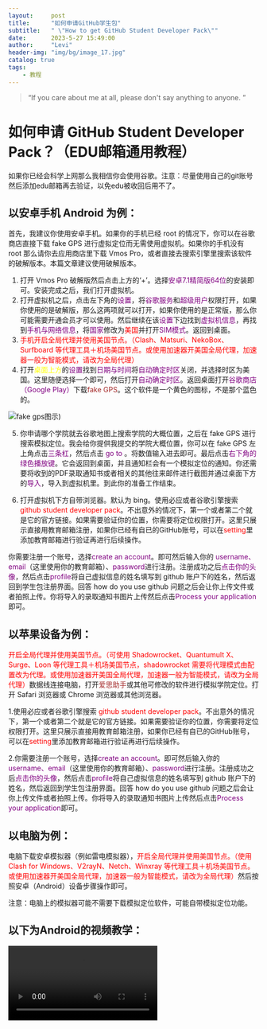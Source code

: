 ```yaml
---
layout:     post
title:      "如何申请GitHub学生包" 
subtitle:   " \"How to get GitHub Student Developer Pack\""
date:       2023-5-27 15:49:00
author:     "Levi"
header-img: "img/bg/image_17.jpg"
catalog: true
tags:
    - 教程
---
```


> “If you care about me at all, please don't say anything to anyone. ”


# 如何申请 GitHub Student Developer Pack？（EDU邮箱通用教程）

如果你已经会科学上网那么我相信你会使用谷歌。注意：尽量使用自己的git账号然后添加edu邮箱再去验证，以免edu被收回后用不了。

## 以安卓手机 Android 为例：

首先，我建议你使用安卓手机。如果你的手机已经 root 的情况下，你可以在谷歌商店直接下载 fake GPS 进行虚拟定位而无需使用虚拟机。如果你的手机没有 root 那么请你去应用商店里下载 Vmos Pro，或者直接去搜索引擎里搜索该软件的破解版本。本篇文章建议使用破解版本。

1. 打开 Vmos Pro 破解版然后点击上方的‘+’。选择<span style="color:purple;">安卓7.1精简版64位</span>的安装即可。安装完成之后，我们打开虚拟机。
2. 打开虚拟机之后，点击左下角的<span style="color:purple;">设置</span>，将<span style="color:purple;">谷歌服务</span>和<span style="color:purple;">超级用户</span>权限打开，如果你使用的是破解版，那么这两项就可以打开，如果你使用的是正常版，那么你可能需要开通会员才可以使用。然后继续在该<span style="color:purple;">设置</span>下边找到<span style="color:purple;">虚拟机信息</span>，再找到<span style="color:purple;">手机与网络信息</span>，将<span style="color:purple;">国家</span>修改为<span style="color:red;">美国</span>并打开<span style="color:purple;">SIM模式</span>。返回到桌面。
3. <span style="color:red;">手机开启全局代理并使用美国节点。（Clash、Matsuri、NekoBox、Surfboard 等代理工具＋机场美国节点。或使用加速器开美国全局代理，加速器一般为智能模式，请改为全局代理）</span>
4. 打开<span style="color:yellow;">桌面上方</span>的<span style="color:purple;">设置</span>找到<span style="color:purple;">日期与时间</span>将<span style="color:purple;">自动确定时区</span>关闭，并选择时区为美国。这里随便选择一个即可，然后打开<span style="color:purple;">自动确定时区</span>。返回桌面打开<span style="color:purple;">谷歌商店（Google Play）</span>下载<span style="color:brown;">fake GPS</span>。这个软件是一个黄色的图标，不是那个蓝色的。

![fake gps图示](https://play-lh.googleusercontent.com/0IAs5zhKgOxvlAZlzOlZN2i9gv887ppbQhaFcvqF1ygmjxDdKnNZH8aFvT7U0XV5EA=w200-h200))

5. 你申请哪个学院就去谷歌地图上搜索学院的大概位置，之后在 fake GPS 进行搜索模拟定位。我会给你提供我提交的学院大概位置，你可以在 fake GPS 左上角点击<span style="color:purple;">三条杠</span>，然后点击<span style="color:purple;"> go to </span>。将数值输入进去即可。最后点击<span style="color:purple;">右下角的绿色播放键</span>。它会返回到桌面，并且通知栏会有一个模拟定位的通知。你还需要将收到的PDF录取通知书或者相关的其他往来邮件进行截图并通过桌面下方的<span style="color:purple;">导入</span>，导入到虚拟机里。到此你的准备工作结束。

6. 打开虚拟机下方自带浏览器。默认为 bing。使用必应或者谷歌引擎搜索<span style="color:red;"> github student developer pack</span>。不出意外的情况下，第一个或者第二个就是它的官方链接。如果需要验证你的位置，你需要将定位权限打开。这里只展示直接用教育邮箱注册，如果你已经有自已的GitHub账号，可以在<span style="color:red;">setting</span>里添加教育邮箱进行验证再进行后续操作。

你需要注册一个账号，选择<span style="color:purple;">create an account</span>。即可然后输入你的 <span style="color:purple;">username、email</span>（这里使用你的教育邮箱）、<span style="color:purple;">password</span>进行注册。注册成功之后<span style="color:purple;">点击你的头像</span>，然后点击<span style="color:purple;">profile</span>将自己虚拟信息的姓名填写到 github 账户下的姓名，然后返回到学生包注册界面。回答 how do you use github 问题之后会让你上传文件或者拍照上传。你将导入的录取通知书图片上传然后点击<span style="color:purple;">Process your application</span>即可。

## 以苹果设备为例：

<span style="color:red;">开启全局代理并使用美国节点。（可使用 Shadowrocket、Quantumult X、Surge、Loon 等代理工具＋机场美国节点，shadowrocket 需要将代理模式由配置改为代理。或使用加速器开美国全局代理，加速器一般为智能模式，请改为全局代理）</span>数据线连接电脑，打开<span style="color:brown;">爱思助手</span>或其他可修改的软件进行模拟学院定位。打开 Safari 浏览器或 Chrome 浏览器或其他浏览器。

1.使用必应或者谷歌引擎搜索<span style="color:red;"> github student developer pack</span>。不出意外的情况下，第一个或者第二个就是它的官方链接。如果需要验证你的位置，你需要将定位权限打开。这里只展示直接用教育邮箱注册，如果你已经有自已的GitHub账号，可以在<span style="color:red;">setting</span>里添加教育邮箱进行验证再进行后续操作。

2.你需要注册一个账号，选择<span style="color:purple;">create an account</span>。即可然后输入你的 <span style="color:purple;">username、email</span>（这里使用你的教育邮箱）、<span style="color:purple;">password</span>进行注册。注册成功之后<span style="color:purple;">点击你的头像</span>，然后点击<span style="color:purple;">profile</span>将自己虚拟信息的姓名填写到 github 账户下的姓名，然后返回到学生包注册界面。回答 how do you use github 问题之后会让你上传文件或者拍照上传。你将导入的录取通知书图片上传然后点击<span style="color:purple;">Process your application</span>即可。

## 以电脑为例：

电脑下载安卓模拟器（例如雷电模拟器），<span style="color:red;">开启全局代理并使用美国节点。（使用 Clash for Windows、V2rayN、Netch、Winxray 等代理工具＋机场美国节点。或使用加速器开美国全局代理，加速器一般为智能模式，请改为全局代理）</span>然后按照安卓（Android）设备步骤操作即可。

注意：电脑上的模拟器可能不需要下载模拟定位软件，可能自带模拟定位功能。

## 以下为Android的视频教学：
![]({{site.baseurl}}/img/get_github_student/get_github_student.mp4)
